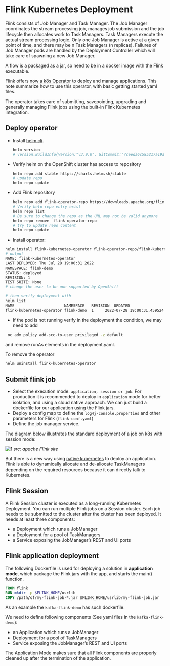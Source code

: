 # Flink Kubernetes Deployment

Flink consists of Job Manager and Task Manager. The Job Manager coordinates the stream processing job, manages job submission and the job lifecycle then allocates work to Task Managers. Task Managers execute the actual stream processing logic. Only one Job Manager is active at a given point of time, and there may be n Task Managers (n replicas).
Failures of Job Manager pods are handled by the Deployment Controller which will take care of spawning a new Job Manager.

A flow is a packaged as a jar, so need to be in a docker image with the Flink executable.

Flink offers [now a k8s Operator](https://flink.apache.org/news/2022/04/03/release-kubernetes-operator-0.1.0.html) to deploy and manage applications. This note summarize how to use this operator, with basic getting started yaml files.

The operator takes care of submitting, savepointing, upgrading and generally managing Flink jobs using the built-in Flink Kubernetes integration.

## Deploy operator

* Install [helm cli](https://github.com/helm/helm/releases).

    ```sh
    helm version
    # version.BuildInfo{Version:"v3.9.0", GitCommit:"7ceeda6c585217a19a1131663d8cd1f7d641b2a7", GitTreeState:"clean", GoVersion:"go1.17.5"}
    ```
* Verify helm on the OpenShift cluster has access to repository

    ```sh
    helm repo add stable https://charts.helm.sh/stable 
    # update repo
    helm repo update
    ```
* Add Flink repository

    ```sh
    helm repo add flink-operator-repo https://downloads.apache.org/flink/flink-kubernetes-operator-1.0.1/
    # Verify help repo entry exist
    helm repo list
    # Be sure to change the repo as the URL may not be valid anymore
    helm repo remove  flink-operator-repo
    # try to update repo content
    helm repo update
    ```

* Install operator:

```sh
helm install flink-kubernetes-operator flink-operator-repo/flink-kubernetes-operator
# output
NAME: flink-kubernetes-operator
LAST DEPLOYED: Thu Jul 28 19:00:31 2022
NAMESPACE: flink-demo
STATUS: deployed
REVISION: 1
TEST SUITE: None
# change the user to be one supported by OpenShift

# then verify deployment with 
helm list
NAME                      NAMESPACE   REVISION  UPDATED                            STATUS  CHART APP VERSION
flink-kubernetes-operator flink-demo  1    	2022-07-28 19:00:31.459524 -0700 PDT	deployed flink-kubernetes-operator-1.0.1	1.0.1
```

* If the pod is not running verify in the deployment the condition, we may need to add

```sh
 oc adm policy add-scc-to-user privileged -z default
```

and remove runAs elements in the deployment.yaml.

To remove the operator

```sh
helm uninstall flink-kubernetes-operator
```

## Submit flink job

* Select the execution mode: `application, session or job`. For production it is recommended to deploy in `application` mode for better isolation, and using a cloud native approach. We can just build a dockerfile for our application using the Flink jars.
* Deploy a config map to define the `log4j-console.properties` and other parameters for Flink (`flink-conf.yaml`)
* Define the job manager service.

The diagram below illustrates the standard deployment of a job on k8s with session mode:

 ![1](https://ci.apache.org/projects/flink/flink-docs-release-1.14/fig/FlinkOnK8s.svg)
 *src: apache Flink site*
 
But there is a new way using [native kubernetes](https://ci.apache.org/projects/flink/flink-docs-release-1.14/deployment/resource-providers/native_kubernetes.html) to deploy an application. Flink is able to dynamically allocate and de-allocate TaskManagers depending on the required resources because it can directly talk to Kubernetes.

## Flink Session

A Flink Session cluster is executed as a long-running Kubernetes Deployment. You can run multiple Flink jobs on a Session cluster. Each job needs to be submitted to the cluster after the cluster has been deployed.
It needs at least three components:

* a Deployment which runs a JobManager
* a Deployment for a pool of TaskManagers
* a Service exposing the JobManager’s REST and UI ports

## Flink application deployment

The following Dockerfile is used for deploying a solution in **application mode**, which package the Flink jars with the app, and starts the main() function.

```dockerfile
FROM flink
RUN mkdir -p $FLINK_HOME/usrlib
COPY /path/of/my-flink-job-*.jar $FLINK_HOME/usrlib/my-flink-job.jar
```

As an example the `kafka-flink-demo` has such dockerfile.

We need to define following components (See yaml files in the `kafka-flink-demo`):

* an Application which runs a JobManager
* Deployment for a pool of TaskManagers
* Service exposing the JobManager’s REST and UI ports

The Application Mode makes sure that all Flink components are properly cleaned up after the termination of the application.
